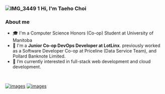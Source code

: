 ###  ![IMG_3449 1](https://user-images.githubusercontent.com/48103834/122159026-3c953f00-ce33-11eb-9f90-a4d987665670.png) Hi, I'm Taeho Choi

### About me
-  🎓 I'm a Computer Science Honors (Co-op) Student at University of Manitoba
-  👋 I'm a **Junior Co-op DevOps Developer at LotLinx**. previously worked as a Software Developer Co-op at Priceline (Data Service Team), and Pollard Banknote Limited.
-  👀 I’m currently interested in full-stack web development and cloud development.

<br>

[![images](https://img.shields.io/badge/LinkedIn-0077B5?style=for-the-badge&logo=linkedin&logoColor=white)](https://www.linkedin.com/in/Taehoya/)
[![images](https://img.shields.io/badge/Gmail-D14836?style=for-the-badge&logo=gmail&logoColor=white)](mailto:cth6809@gmail.com)
